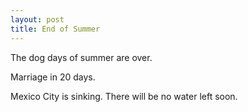 ```yaml
---
layout: post
title: End of Summer    
---
```


The dog days of summer are over.

Marriage in 20 days.

Mexico City is sinking. There will be no water left soon.
